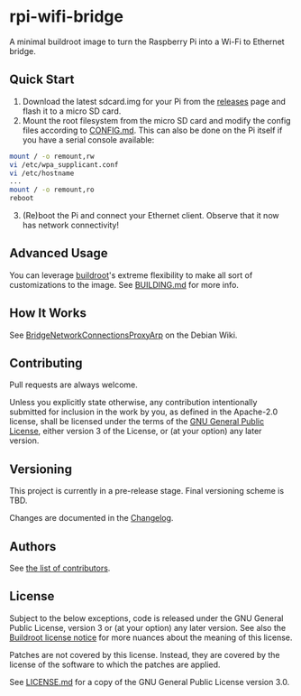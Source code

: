 # rpi-wifi-bridge

A minimal buildroot image to turn the Raspberry Pi into a Wi-Fi to Ethernet
bridge. 

## Quick Start

1. Download the latest sdcard.img for your Pi from the
[releases](https://github.com/owenthewizard/rpi-wifi-bridge/releases) page and
flash it to a micro SD card.
2. Mount the root filesystem from the micro SD card and modify the config
files according to [CONFIG.md](CONFIG.md). This can also be done on the Pi
itself if you have a serial console available:
```bash
mount / -o remount,rw
vi /etc/wpa_supplicant.conf
vi /etc/hostname
...
mount / -o remount,ro
reboot
```
3. (Re)boot the Pi and connect your Ethernet client. Observe that it now has
network connectivity!

## Advanced Usage

You can leverage [buildroot](https://github.com/buildroot/buildroot)'s extreme
flexibility to make all sort of customizations to the image. See
[BUILDING.md](BUILDING.md) for more info.

## How It Works

See [BridgeNetworkConnectionsProxyArp](https://wiki.debian.org/BridgeNetworkConnectionsProxyArp)
on the Debian Wiki.

## Contributing

Pull requests are always welcome.

Unless you explicitly state otherwise, any contribution intentionally submitted
for inclusion in the work by you, as defined in the Apache-2.0 license, shall
be licensed under the terms of the [GNU General Public License](LICENSE.md),
either version 3 of the License, or (at your option) any later version.

## Versioning

This project is currently in a pre-release stage. Final versioning scheme is
TBD.

Changes are documented in the [Changelog](CHANGELOG.md).


## Authors

See [the list of contributors](https://github.com/owenthewizard/stubby/contributors).

## License

Subject to the below exceptions, code is released under the GNU General Public
License, version 3 or (at your option) any later version. See also the
[Buildroot license notice](https://github.com/buildroot/buildroot/blob/master/COPYING)
for more nuances about the meaning of this license.

Patches are not covered by this license. Instead, they are covered by the
license of the software to which the patches are applied.

See [LICENSE.md](LICENSE.md) for a copy of the GNU General Public License
version 3.0.
